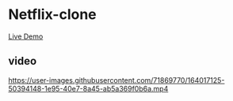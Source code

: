 # Netflix-clone

[Live Demo](https://netflix-clone-ff2d9.firebaseapp.com/)

## video

https://user-images.githubusercontent.com/71869770/164017125-50394148-1e95-40e7-8a45-ab5a369f0b6a.mp4

